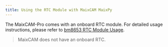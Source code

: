 ```yaml
---
title: Using the RTC Module with MaixCAM MaixPy
---
```


The MaixCAM-Pro comes with an onboard RTC module. For detailed usage instructions, please refer to [bm8653 RTC Module Usage](./bm8653.md).

> MaixCAM does not have an onboard RTC.


